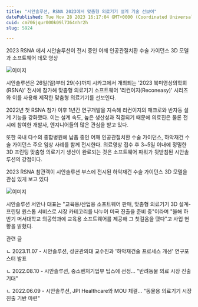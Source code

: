 ```yaml
---
title: "시안솔루션, RSNA 2023에서 맞춤형 의료기기 설계 기술 선보여"
datePublished: Tue Nov 28 2023 16:17:04 GMT+0000 (Coordinated Universal Time)
cuid: cm706jqur000k09l7364nhr2h
slug: 5924

---
```



2023 RSNA 에서 시안솔루션이 전시 중인 어깨 인공관절치환 수술 가이던스 3D 모델과 소프트웨어 데모 영상

![이미지](https://cdn.hashnode.com/res/hashnode/image/upload/v1739260081266/8aa707f2-a6be-49fb-98ff-bc3d3ca28bf9.jpeg)

시안솔루션은 26일(일)부터 29(수)까지 시카고에서 개최되는 '2023 북미영상의학회(RSNA)' 전시에 참가해 맞춤형 의료기기 소프트웨어 '리컨이지(Reconeasy)' 시리즈와 이를 사용해 제작한 맞춤형 의료기기를 선보인다.

2022년 첫 RSNA 참가 이후 1년간 연구개발을 지속해 리컨이지의 매크로와 반자동 설계 기능을 강화했다. 이는 설계 속도, 높은 생산성과 직결되기 때문에 의료진은 물론 전시에 참여한 개발사, 엔지니어들의 많은 관심을 받고 있다.

또한 국내 다수의 종합병원에 납품 중인 어깨 인공관절치환 수술 가이던스, 하악재건 수술 가이던스 주요 임상 사례를 함께 전시한다. 의료영상 접수 후 3~5일 이내에 정밀한 3D 프린팅 맞춤형 의료기기 생산이 완료되는 것은 소프트웨어 파워가 뒷받침된 시안솔루션의 강점이다.

2023 RSNA 참관객이 시안솔루션 부스에 전시된 하악재건 수술 가이던스 3D 모델을 관심 있게 보고 있다

![이미지](https://cdn.hashnode.com/res/hashnode/image/upload/v1739260083371/777fdeea-7e3c-4671-8321-5e86d780e072.jpeg)

시안솔루션 서안나 대표는 "교육용/산업용 소프트웨어 판매, 맞춤형 의료기기 3D 설계-프린팅 원스톱 서비스로 시장 카테고리를 나누어 미국 진출을 준비 중"이라며 "올해 하반기 머서대학교 의공학과에 교육용 소프트웨어를 제공해 그 첫걸음을 뗐다"고 사업 현황을 밝혔다.

관련 글

ㄴ 2023.11.07 - 시안솔루션, 성균관의대 교수진과 '하악재건술 프로세스 개선' 연구포스터 발표

ㄴ 2022.08.10 - 시안솔루션, 중소벤처기업부 팁스에 선정... "반려동물 의료 시장 진출 기대"

ㄴ 2022.06.09 - 시안솔루션, JPI Healthcare와 MOU 체결... "동물용 의료기기 시장 진출 기반 마련"